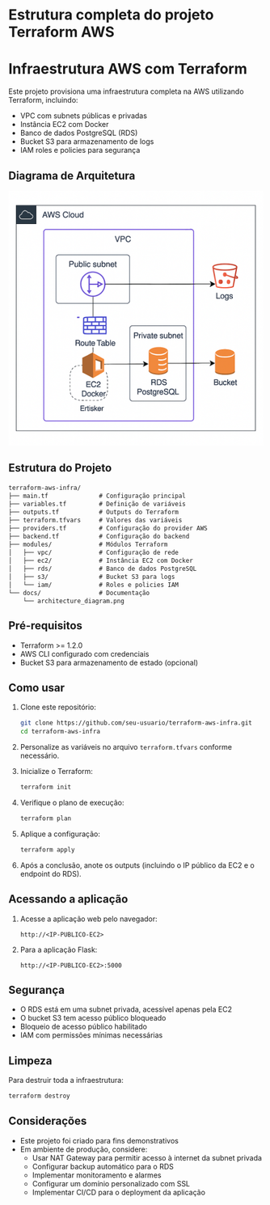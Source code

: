 # Estrutura completa do projeto Terraform AWS

# Infraestrutura AWS com Terraform

Este projeto provisiona uma infraestrutura completa na AWS utilizando Terraform, incluindo:
- VPC com subnets públicas e privadas
- Instância EC2 com Docker
- Banco de dados PostgreSQL (RDS)
- Bucket S3 para armazenamento de logs
- IAM roles e policies para segurança

## Diagrama de Arquitetura

![alt text](arqtf.png)

## Estrutura do Projeto

```
terraform-aws-infra/
├── main.tf              # Configuração principal
├── variables.tf         # Definição de variáveis
├── outputs.tf           # Outputs do Terraform
├── terraform.tfvars     # Valores das variáveis
├── providers.tf         # Configuração do provider AWS
├── backend.tf           # Configuração do backend
├── modules/             # Módulos Terraform
│   ├── vpc/             # Configuração de rede
│   ├── ec2/             # Instância EC2 com Docker
│   ├── rds/             # Banco de dados PostgreSQL
│   ├── s3/              # Bucket S3 para logs
│   └── iam/             # Roles e policies IAM
└── docs/                # Documentação
    └── architecture_diagram.png
```

## Pré-requisitos

- Terraform >= 1.2.0
- AWS CLI configurado com credenciais
- Bucket S3 para armazenamento de estado (opcional)

## Como usar

1. Clone este repositório:
   ```bash
   git clone https://github.com/seu-usuario/terraform-aws-infra.git
   cd terraform-aws-infra
   ```

2. Personalize as variáveis no arquivo `terraform.tfvars` conforme necessário.

3. Inicialize o Terraform:
   ```bash
   terraform init
   ```

4. Verifique o plano de execução:
   ```bash
   terraform plan
   ```

5. Aplique a configuração:
   ```bash
   terraform apply
   ```

6. Após a conclusão, anote os outputs (incluindo o IP público da EC2 e o endpoint do RDS).

## Acessando a aplicação

1. Acesse a aplicação web pelo navegador:
   ```
   http://<IP-PUBLICO-EC2>
   ```

2. Para a aplicação Flask:
   ```
   http://<IP-PUBLICO-EC2>:5000
   ```

## Segurança

- O RDS está em uma subnet privada, acessível apenas pela EC2
- O bucket S3 tem acesso público bloqueado
- Bloqueio de acesso público habilitado
- IAM com permissões mínimas necessárias

## Limpeza

Para destruir toda a infraestrutura:
```bash
terraform destroy
```

## Considerações

- Este projeto foi criado para fins demonstrativos
- Em ambiente de produção, considere:
  - Usar NAT Gateway para permitir acesso à internet da subnet privada
  - Configurar backup automático para o RDS
  - Implementar monitoramento e alarmes
  - Configurar um domínio personalizado com SSL
  - Implementar CI/CD para o deployment da aplicação